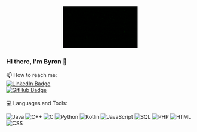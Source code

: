 <div id="header" align="center">
  <img src="https://github.com/jyronbones/jyronbones.github.io/blob/main/images/catrun.gif" width="200"/>
</div>

### Hi there, I'm Byron 👋

<!--
**jyronbones/jyronbones** is a ✨ _special_ ✨ repository because its `README.md` (this file) appears on your GitHub profile.

Here are some ideas to get you started:

- 🔭 I’m currently working on ...
- 🌱 I’m currently learning ...
- 👯 I’m looking to collaborate on ...
- 🤔 I’m looking for help with ...
- 💬 Ask me about ...
- 📫 How to reach me: ...
- 😄 Pronouns: ...
- ⚡ Fun fact: ...
![github](https://img.shields.io/badge/GitHub-000000?style=for-the-badge&logo=GitHub&logoColor=white)
-->
<div id="badges">
📫 How to reach me:
<br>
  <a href="https://www.linkedin.com/in/byron-jones89/">
    <img src="https://img.shields.io/badge/LinkedIn-blue?style=for-the-badge&logo=linkedin&logoColor=white" alt="LinkedIn Badge"/>
  </a>
<br><a href="https://www.github.com/jyronbones/">
    <img src="https://img.shields.io/badge/GitHub-000000?style=for-the-badge&logo=GitHub&logoColor=white" alt="GitHub Badge"/>
  </a>
<br><br>
</div>
<div id="lang_badges">
  💻 Languages and Tools:

  ![Java](https://img.shields.io/badge/-Java-orange?style=flat&logo=java&logoColor=white)
  ![C++](https://img.shields.io/badge/-C++-blue?style=flat&logo=c%2B%2B&logoColor=white)
  ![C](https://img.shields.io/badge/-C-00599C?style=flat&logo=c&logoColor=white)
  ![Python](https://img.shields.io/badge/-Python-yellow?style=flat&logo=python&logoColor=white)
  ![Kotlin](https://img.shields.io/badge/-Kotlin-blueviolet?style=flat&logo=kotlin&logoColor=white)
  ![JavaScript](https://img.shields.io/badge/-JavaScript-yellowgreen?style=flat&logo=javascript&logoColor=white)
  ![SQL](https://img.shields.io/badge/-SQL-blue?style=flat&logo=sql&logoColor=white)
  ![PHP](https://img.shields.io/badge/-PHP-purple?style=flat&logo=php&logoColor=white)
  ![HTML](https://img.shields.io/badge/-HTML-red?style=flat&logo=html5&logoColor=white)
  ![CSS](https://img.shields.io/badge/-CSS-blueviolet?style=flat&logo=css3&logoColor=white)
</div>
